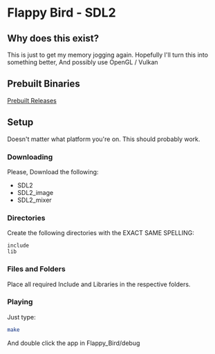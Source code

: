 # Flappy Bird - SDL2 #

## Why does this exist? ##

This is just to get my memory jogging again.
Hopefully I'll turn this into something better,
And possibly use OpenGL / Vulkan 

## Prebuilt Binaries ##
[Prebuilt Releases](https://github.com/Maddox-Werts/Flappy_Bird/releases)

## Setup ##

Doesn't matter what platform you're on.
This should probably work.

### Downloading ###
Please, Download the following:
* SDL2
* SDL2_image
* SDL2_mixer

### Directories ###
Create the following directories with the EXACT SAME SPELLING:
```text
include
lib
```

### Files and Folders ###
Place all required Include and Libraries in the respective folders.

### Playing ###
Just type:
```bash
make
```
And double click the app in Flappy_Bird/debug
